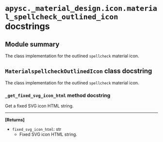 # `apysc._material_design.icon.material_spellcheck_outlined_icon` docstrings

## Module summary

The class implementation for the outlined `spellcheck` material icon.

## `MaterialspellcheckOutlinedIcon` class docstring

The class implementation for the outlined `spellcheck` material icon.

### `_get_fixed_svg_icon_html` method docstring

Get a fixed SVG icon HTML string.<hr>

**[Returns]**

- `fixed_svg_icon_html`: str
  - Fixed SVG icon HTML string.